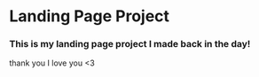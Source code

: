 # Landing Page Project

### This is my landing page project I made back in the day!

thank you I love you <3
